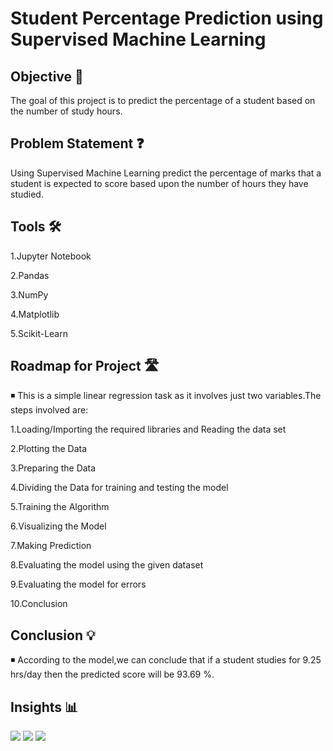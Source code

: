# Student Percentage Prediction using Supervised Machine Learning
##  Objective 🎯 
The goal of this project is to predict the percentage of a student based on the number of study hours.

## Problem Statement ❓
Using Supervised Machine Learning predict the percentage of marks that a student is expected to score based upon the number of hours they  have studied. 

## Tools 🛠 
1.Jupyter Notebook

2.Pandas 

3.NumPy

4.Matplotlib

5.Scikit-Learn

## Roadmap for Project 🛣
◾ This is a simple linear regression task as it involves just two variables.The steps involved are:

1.Loading/Importing the required libraries and Reading the data set

2.Plotting the Data 

3.Preparing the Data 

4.Dividing the Data for training and testing the model

5.Training the Algorithm

6.Visualizing the Model

7.Making Prediction

8.Evaluating the model using the given dataset

9.Evaluating the model for errors

10.Conclusion

## Conclusion 💡
◾ According to the model,we can conclude that if a student studies for 9.25 hrs/day then the predicted score will be 93.69 %.



## Insights 📊
<img src="https://i.postimg.cc/FsX5zpgy/scatter-plot.png">

<img src="https://i.postimg.cc/zv0ns0qs/final-plot.png">

<img src="https://i.postimg.cc/6QtpZwrh/comparisionpng.png">
